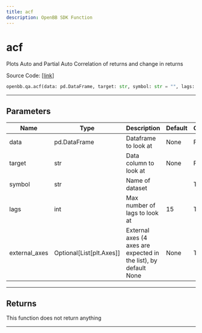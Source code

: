 ```yaml
---
title: acf
description: OpenBB SDK Function
---
```


# acf

Plots Auto and Partial Auto Correlation of returns and change in returns

Source Code: [[link](https://github.com/OpenBB-finance/OpenBBTerminal/tree/main/openbb_terminal/common/quantitative_analysis/qa_view.py#L372)]

```python
openbb.qa.acf(data: pd.DataFrame, target: str, symbol: str = "", lags: int = 15, external_axes: Optional[List[matplotlib.axes._axes.Axes]] = None)
```

---

## Parameters

| Name | Type | Description | Default | Optional |
| ---- | ---- | ----------- | ------- | -------- |
| data | pd.DataFrame | Dataframe to look at | None | False |
| target | str | Data column to look at | None | False |
| symbol | str | Name of dataset |  | True |
| lags | int | Max number of lags to look at | 15 | True |
| external_axes | Optional[List[plt.Axes]] | External axes (4 axes are expected in the list), by default None | None | True |


---

## Returns

This function does not return anything

---

